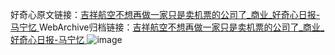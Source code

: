 好奇心原文链接：[吉祥航空不想再做一家只是卖机票的公司了_商业_好奇心日报-马宁忆 ](https://www.qdaily.com/articles/12212.html)
WebArchive归档链接：[吉祥航空不想再做一家只是卖机票的公司了_商业_好奇心日报-马宁忆 ](http://web.archive.org/web/20190623172021/https://www.qdaily.com/articles/12212.html)
![image](http://ww3.sinaimg.cn/large/007d5XDply1g3wifvitjqj30u035x1kx)